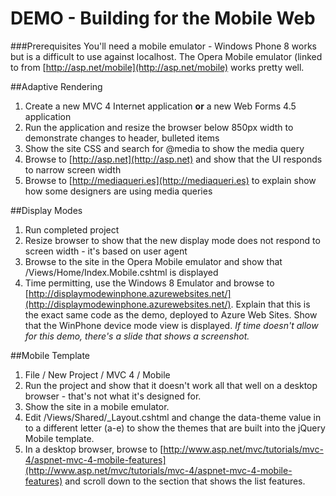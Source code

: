 DEMO - Building for the Mobile Web
==========================
###Prerequisites
You'll need a mobile emulator - Windows Phone 8 works but is a difficult to use against localhost. The Opera Mobile emulator (linked to from [http://asp.net/mobile](http://asp.net/mobile) works pretty well.


##Adaptive Rendering
1. Create a new MVC 4 Internet application **or** a new Web Forms 4.5 application
1. Run the application and resize the browser below 850px width to demonstrate changes to header, bulleted items
1. Show the site CSS and search for @media to show the media query
1. Browse to [http://asp.net](http://asp.net) and show that the UI responds to narrow screen width
1. Browse to [http://mediaqueri.es](http://mediaqueri.es) to explain show how some designers are using media queries

##Display Modes
1. Run completed project
1. Resize browser to show that the new display mode does not respond to screen width - it's based on user agent
1. Browse to the site in the Opera Mobile emulator and show that /Views/Home/Index.Mobile.cshtml is displayed
1. Time permitting, use the Windows 8 Emulator and browse to [http://displaymodewinphone.azurewebsites.net/](http://displaymodewinphone.azurewebsites.net/). Explain that this is the exact same code as the demo, deployed to Azure Web Sites. Show that the WinPhone device mode view is displayed. *If time doesn't allow for this demo, there's a slide that shows a screenshot.*

##Mobile Template
1. File / New Project / MVC 4 / Mobile
1. Run the project and show that it doesn't work all that well on a desktop browser - that's not what it's designed for.
1. Show the site in a mobile emulator.
1. Edit /Views/Shared/_Layout.cshtml and change the data-theme value in <div data-role="page" data-theme="a"> to a different letter (a-e) to show the themes that are built into the jQuery Mobile template.    
1. In a desktop browser, browse to [http://www.asp.net/mvc/tutorials/mvc-4/aspnet-mvc-4-mobile-features](http://www.asp.net/mvc/tutorials/mvc-4/aspnet-mvc-4-mobile-features) and scroll down to the section that shows the list features.